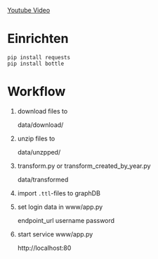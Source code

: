 [Youtube Video](https://www.youtube.com/watch?v=LDzkWtfUPyY)



# Einrichten

    pip install requests
    pip install bottle



# Workflow

1. download files to
    
	data/download/
	
2. unzip files to
    
	data/unzpped/
	
3. transform.py or transform_created_by_year.py
    
	data/transformed
	
4. import `.ttl`-files to graphDB
	
5. set login data in www/app.py
	
	endpoint_url
	username
	password

6. start service www/app.py

    http://localhost:80



